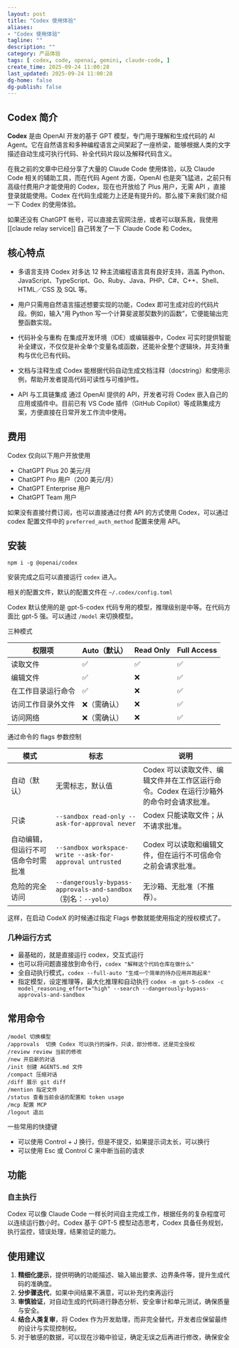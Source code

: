 ```yaml
---
layout: post
title: "Codex 使用体验"
aliases:
- "Codex 使用体验"
tagline: ""
description: ""
category: 产品体验
tags: [ codex, code, openai, gemini, claude-code, ]
create_time: 2025-09-24 11:00:28
last_updated: 2025-09-24 11:00:28
dg-home: false
dg-publish: false
---
```


## Codex 简介

**Codex** 是由 OpenAI 开发的基于 GPT 模型，专门用于理解和生成代码的 AI Agent。它在自然语言和多种编程语言之间架起了一座桥梁，能够根据人类的文字描述自动生成可执行代码、补全代码片段以及解释代码含义。

在我之前的文章中已经分享了大量的 Claude Code 使用体验，以及 Claude Code 相关的辅助工具，而在代码 Agent 方面，OpenAI 也是突飞猛进，之前只有高级付费用户才能使用的 Codex，现在也开放给了 Plus 用户，无需 API ，直接登录就能使用。Codex 在代码生成能力上还是有提升的。那么接下来我们就介绍一下 Codex 的使用体验。

如果还没有 ChatGPT 帐号，可以直接去官网注册，或者可以联系我，我使用 [[claude relay service]] 自己转发了一下 Claude Code 和 Codex。

## 核心特点

- 多语言支持 Codex 对多达 12 种主流编程语言具有良好支持，涵盖 Python、JavaScript、TypeScript、Go、Ruby、Java、PHP、C#、C++、Shell、HTML／CSS 及 SQL 等。
- 用户只需用自然语言描述想要实现的功能，Codex 即可生成对应的代码片段。例如，输入“用 Python 写一个计算斐波那契数列的函数”，它便能输出完整函数实现。

- 代码补全与重构 在集成开发环境（IDE）或编辑器中，Codex 可实时提供智能补全建议，不仅仅是补全单个变量名或函数，还能补全整个逻辑块，并支持重构与优化已有代码。
- 文档与注释生成 Codex 能根据代码自动生成文档注释（docstring）和使用示例，帮助开发者提高代码可读性与可维护性。
- API 与工具链集成 通过 OpenAI 提供的 API，开发者可将 Codex 嵌入自己的应用或插件中。目前已有 VS Code 插件（GitHub Copilot）等成熟集成方案，方便直接在日常开发工作流中使用。

## 费用

Codex 仅向以下用户开放使用

- ChatGPT Plus 20 美元/月
- ChatGPT Pro 用户（200 美元/月）
- ChatGPT Enterprise 用户
- ChatGPT Team 用户

如果没有直接付费订阅，也可以直接通过付费 API 的方式使用 Codex，可以通过 codex 配置文件中的 `preferred_auth_method` 配置来使用 API。

## 安装

```
npm i -g @openai/codex
```

安装完成之后可以直接运行 `codex` 进入。

相关的配置文件，默认的配置文件在 `~/.codex/config.toml`

Codex 默认使用的是 gpt-5-codex 代码专用的模型，推理级别是中等。在代码方面比 gpt-5 强。可以通过 `/model` 来切换模型。

三种模式

| 权限项             | Auto（默认） | Read Only | Full Access |
| ------------------ | ------------ | --------- | ----------- |
| 读取文件           | ✅           | ✅        | ✅          |
| 编辑文件           | ✅           | ❌        | ✅          |
| 在工作目录运行命令 | ✅           | ❌        | ✅          |
| 访问工作目录外文件 | ❌（需确认） | ❌        | ✅          |
| 访问网络           | ❌（需确认） | ❌        | ✅          |

通过命令的 flags 参数控制

| 模式                               | 标志                                                           | 说明                                                                                   |
| ---------------------------------- | -------------------------------------------------------------- | -------------------------------------------------------------------------------------- |
| 自动（默认）                       | 无需标志，默认值                                               | Codex 可以读取文件、编辑文件并在工作区运行命令。Codex 在运行沙箱外的命令时会请求批准。 |
| 只读                               | `--sandbox read-only --ask-for-approval never`                 | Codex 只能读取文件；从不请求批准。                                                     |
| 自动编辑，但运行不可信命令时需批准 | `--sandbox workspace-write --ask-for-approval untrusted`       | Codex 可以读取和编辑文件，但在运行不可信命令之前会请求批准。                           |
| 危险的完全访问                     | `--dangerously-bypass-approvals-and-sandbox`（别名：`--yolo`） | 无沙箱、无批准（不推荐）。                                                             |

这样，在启动 CodeX 的时候通过指定 Flags 参数就能使用指定的授权模式了。

### 几种运行方式

- 最基础的，就是直接运行 codex，交互式运行
- 也可以将问题直接放到命令行，`codex "解释这个代码仓库在做什么"`
- 全自动执行模式，`codex --full-auto "生成一个简单的待办应用并跑起来"`
- 指定模型，设定推理等，最大化推理和自动执行 `codex -m gpt-5-codex -c model_reasoning_effort="high" --search --dangerously-bypass-approvals-and-sandbox`

## 常用命令

```
/model 切换模型
/approvals  切换 Codex 可以执行的操作，只读，部分修改，还是完全授权
/review review 当前的修改
/new 开启新的对话
/init 创建 AGENTS.md 文件
/compact 压缩对话
/diff 展示 git diff
/mention 指定文件
/status 查看当前会话的配置和 token usage
/mcp 配置 MCP
/logout 退出
```

一些常用的快捷键

- 可以使用 Control + J 换行，但是不提交，如果提示词太长，可以换行
- 可以使用 Esc 或 Control C 来中断当前的请求

## 功能

### 自主执行

Codex 可以像 Claude Code 一样长时间自主完成工作，根据任务的复杂程度可以连续运行数小时。Codex 基于 GPT-5 模型动态思考，Codex 具备任务规划，执行监控，错误处理，结果验证的能力。

## 使用建议

1. **精细化提示**，提供明确的功能描述、输入输出要求、边界条件等，提升生成代码的准确度。
2. **分步骤迭代**，如果中间结果不满意，可以补充约束再运行
3. **审慎验证**，对自动生成的代码进行静态分析、安全审计和单元测试，确保质量与安全。
4. **结合人类复审**，将 Codex 作为开发助理，而非完全替代，开发者应保留最终的设计与实现控制权。
5. 对于敏感的数据，可以现在沙箱中验证，确定无误之后再进行修改，确保安全
